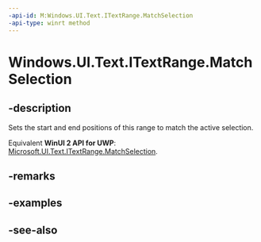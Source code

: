 ```yaml
---
-api-id: M:Windows.UI.Text.ITextRange.MatchSelection
-api-type: winrt method
---
```


<!-- Method syntax
public void MatchSelection()
-->

# Windows.UI.Text.ITextRange.MatchSelection

## -description
Sets the start and end positions of this range to match the active selection.

Equivalent **WinUI 2 API for UWP**: [Microsoft.UI.Text.ITextRange.MatchSelection](/windows/winui/api/microsoft.ui.text.itextrange.matchselection).

## -remarks

## -examples

## -see-also
